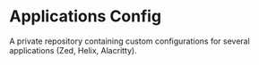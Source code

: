 # Applications Config
A private repository containing custom configurations for several applications (Zed, Helix, Alacritty). 
